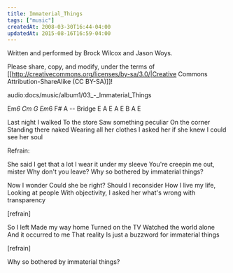 ```yaml
---
title: Immaterial_Things
tags: ["music"]
createdAt: 2008-03-30T16:44-04:00
updatedAt: 2015-08-16T16:59-04:00
---
```


Written and performed by Brock Wilcox and Jason Woys.

Please share, copy, and modify, under the terms of [[http://creativecommons.org/licenses/by-sa/3.0/|Creative Commons Attribution-ShareAlike (CC BY-SA)]]!

audio:docs/music/album1/03_-_Immaterial_Things

Em*6 Cm G Em*6 F# A -- Bridge E A E A E B A E

Last night I walked
To the store
Saw something peculiar
On the corner
Standing there naked
Wearing all her clothes
I asked her if she knew I could see her soul

Refrain:

She said
I get that a lot
I wear it under my sleeve
You're creepin me out, mister
Why don't you leave?
Why so bothered by immaterial things?

Now I wonder
Could she be right?
Should I reconsider
How I live my life,
Looking at people
With objectivity,
I asked her what's wrong with transparency

[refrain]

So I left
Made my way home
Turned on the TV
Watched the world alone
And it occurred to me
That reality
Is just a buzzword for immaterial things

[refrain]

Why so bothered by immaterial things?


